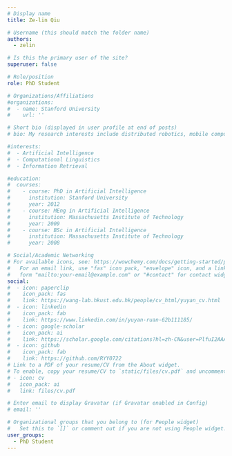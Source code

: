 ```yaml
---
# Display name
title: Ze-lin Qiu

# Username (this should match the folder name)
authors:
  - zelin

# Is this the primary user of the site?
superuser: false

# Role/position
role: PhD Student

# Organizations/Affiliations
#organizations:
#  - name: Stanford University
#    url: ''

# Short bio (displayed in user profile at end of posts)
# bio: My research interests include distributed robotics, mobile computing and programmable matter.

#interests:
#  - Artificial Intelligence
#  - Computational Linguistics
#  - Information Retrieval

#education:
#  courses:
#    - course: PhD in Artificial Intelligence
#      institution: Stanford University
#      year: 2012
#    - course: MEng in Artificial Intelligence
#      institution: Massachusetts Institute of Technology
#      year: 2009
#    - course: BSc in Artificial Intelligence
#      institution: Massachusetts Institute of Technology
#      year: 2008

# Social/Academic Networking
# For available icons, see: https://wowchemy.com/docs/getting-started/page-builder/#icons
#   For an email link, use "fas" icon pack, "envelope" icon, and a link in the
#   form "mailto:your-email@example.com" or "#contact" for contact widget.
social:
#  - icon: paperclip
#    icon_pack: fas
#    link: https://wang-lab.hkust.edu.hk/people/cv_html/yuyan_cv.html
#  - icon: linkedin
#    icon_pack: fab
#    link: https://www.linkedin.com/in/yuyan-ruan-62b111185/
#  - icon: google-scholar
#    icon_pack: ai
#    link: https://scholar.google.com/citations?hl=zh-CN&user=PlfuI2AAAAAJ
#  - icon: github
#    icon_pack: fab
#    link: https://github.com/RYY0722
# Link to a PDF of your resume/CV from the About widget.
# To enable, copy your resume/CV to `static/files/cv.pdf` and uncomment the lines below.
# - icon: cv
#   icon_pack: ai
#   link: files/cv.pdf

# Enter email to display Gravatar (if Gravatar enabled in Config)
# email: ''

# Organizational groups that you belong to (for People widget)
#   Set this to `[]` or comment out if you are not using People widget.
user_groups:
  - PhD Student
---
```

